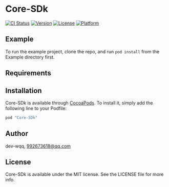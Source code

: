 # Core-SDk

[![CI Status](http://img.shields.io/travis/dev-wqq/Core-SDk.svg?style=flat)](https://travis-ci.org/dev-wqq/Core-SDk)
[![Version](https://img.shields.io/cocoapods/v/Core-SDk.svg?style=flat)](http://cocoapods.org/pods/Core-SDk)
[![License](https://img.shields.io/cocoapods/l/Core-SDk.svg?style=flat)](http://cocoapods.org/pods/Core-SDk)
[![Platform](https://img.shields.io/cocoapods/p/Core-SDk.svg?style=flat)](http://cocoapods.org/pods/Core-SDk)

## Example

To run the example project, clone the repo, and run `pod install` from the Example directory first.

## Requirements

## Installation

Core-SDk is available through [CocoaPods](http://cocoapods.org). To install
it, simply add the following line to your Podfile:

```ruby
pod "Core-SDk"
```

## Author

dev-wqq, 992673618@qq.com

## License

Core-SDk is available under the MIT license. See the LICENSE file for more info.
